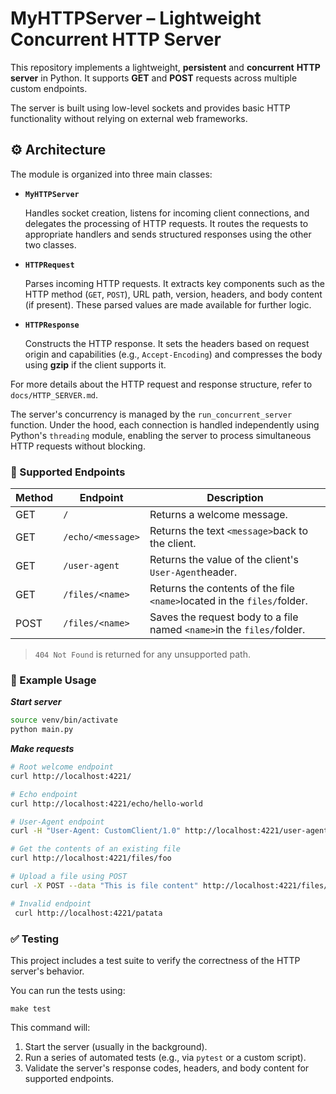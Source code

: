 # MyHTTPServer – Lightweight Concurrent HTTP Server

This repository implements a lightweight, **persistent** and **concurrent** **HTTP server** in Python. It supports **GET** and **POST** requests across multiple custom endpoints.

The server is built using low-level sockets and provides basic HTTP functionality without relying on external web frameworks.

## ⚙️ Architecture

The module is organized into three main classes:

* **`MyHTTPServer`**

  Handles socket creation, listens for incoming client connections, and delegates the processing of HTTP requests. It routes the requests to appropriate handlers and sends structured responses using the other two classes.
* **`HTTPRequest`**

  Parses incoming HTTP requests. It extracts key components such as the HTTP method (`GET`, `POST`), URL path, version, headers, and body content (if present). These parsed values are made available for further logic.  
* **`HTTPResponse`**

  Constructs the HTTP response. It sets the headers based on request origin and capabilities (e.g., `Accept-Encoding`) and compresses the body using **gzip** if the client supports it.

For more details about the HTTP request and response structure, refer to `docs/HTTP_SERVER.md`.

The server's concurrency is managed by the `run_concurrent_server` function. Under the hood, each connection is handled independently using Python's `threading` module, enabling the server to process simultaneous HTTP requests without blocking.

### 📌 Supported Endpoints

| Method | Endpoint            | Description                                                                 |
| ------ | ------------------- | --------------------------------------------------------------------------- |
| GET    | `/`               | Returns a welcome message.                                                  |
| GET    | `/echo/<message>` | Returns the text `<message>`back to the client.                           |
| GET    | `/user-agent`     | Returns the value of the client's `User-Agent`header.                     |
| GET    | `/files/<name>`   | Returns the contents of the file `<name>`located in the `files/`folder. |
| POST   | `/files/<name>`   | Saves the request body to a file named `<name>`in the `files/`folder.   |

> `404 Not Found` is returned for any unsupported path.

### 🧪 Example Usage

***Start server***

```bash
source venv/bin/activate
python main.py
```

***Make requests***

```bash
# Root welcome endpoint
curl http://localhost:4221/

# Echo endpoint
curl http://localhost:4221/echo/hello-world

# User-Agent endpoint
curl -H "User-Agent: CustomClient/1.0" http://localhost:4221/user-agent

# Get the contents of an existing file
curl http://localhost:4221/files/foo

# Upload a file using POST
curl -X POST --data "This is file content" http://localhost:4221/files/file_123

# Invalid endpoint
 curl http://localhost:4221/patata
```


### ✅ Testing

This project includes a test suite to verify the correctness of the HTTP server's behavior.

You can run the tests using:

```
make test
```

This command will:

1. Start the server (usually in the background).
2. Run a series of automated tests (e.g., via `pytest` or a custom script).
3. Validate the server's response codes, headers, and body content for supported endpoints.
